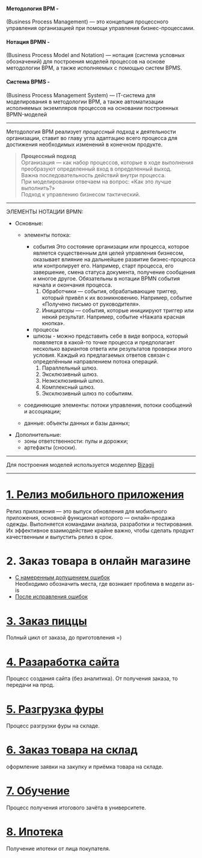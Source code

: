 #### Методология BPM -    
(Business Process Management) — это концепция процессного управления организацией при помощи управления бизнес-процессами.        
#### Нотация BPMN -          
(Business Process Model and Notation) — нотация (система условных обозначений) для построения моделей процессов на основе методологии BPM, а также исполняемых с помощью систем BPMS.
#### Система BPMS -      
(Business Process Management System) — IT-система для моделирования в    методологии BPM, а также автоматизации исполняемых экземпляров процессов на основании построенных BPMN-моделей
______________
Методология BPM реализует *процессный подход* к деятельности организации, ставит во главу угла адаптацию всего процесса для достижения необходимых изменений в конечном продукте.    
    
> **Процессный подход**                
> Организация — как набор процессов, которые в ходе выполнения преобразуют определенный вход в определенный выход.               
> Важна последовательность действий внутри  процесса.                       
> При моделировании отвечаем на вопрос: «Как это лучше выполнить?»                 
> Подход к управлению бизнесом тактический.                
__________________
ЭЛЕМЕНТЫ НОТАЦИИ BPMN:       
- Основные:                                        
    - элементы потока: 
        - события Это состояние организации или процесса, которое является существенным для целей управления бизнесом, оказывает влияние на дальнейшее развитие бизнес-процесса или контролирует его. Например, старт процесса, его завершение, смена статуса документа, получение сообщения и многое другое. Обязательны в нотации BPMN события начала и окончания процесса.
            1) Обработчики — события, обрабатывающие триггер, который привёл к их возникновению. Например, событие «Получено письмо от руководителя».
            2) Инициаторы — события, которые инициируют триггер или некий результат. Например, событие «Нажата красная кнопка».
        - процессы 
        - шлюзы - можно представить себе в виде вопроса, который появляется в какой-то точке процесса и предполагает несколько вариантов ответа или результатов проверки этого условия. Каждый из предлагаемых ответов связан с определённым направлением потока операций. 
            1) Параллельный шлюз. 
            2) Эксклюзивный шлюз.
            3) Неэксклюзивный шлюз.
            4) Комплексный шлюз.
            5) Эксклюзивный шлюз по событиям.
                            
    - соединяющие элементы: потоки управления, потоки сообщений и ассоциации;                    
    - данные: объекты данных и базы данных;                  
- Дополнительные:                         
    - зоны ответственности: пулы и дорожки;                    
    - артефакты (сноски).                     
______________________
Для построения моделей используется моделлер [Bizagii](https://www.bizagi.com/en/platform/modeler)
____________________
# [1. Релиз мобильного приложения](https://github.com/kornilovaap/Business_process_modeling/blob/main/BPMN/BPMN_%D0%9F%D0%BE%D0%B4%D0%B3%D0%BE%D1%82%D0%BE%D0%B2%D0%BA%D0%B0_%D1%80%D0%B5%D0%BB%D0%B8%D0%B7%D0%B0_%D0%BF%D1%80%D0%B8%D0%BB%D0%BE%D0%B6%D0%B5%D0%BD%D0%B8%D1%8F.png)             
Релиз приложения — это выпуск обновления для мобильного приложения, основной функционал которого — онлайн-продажа одежды. Выполняется командами анализа, разработки и тестирования. Их эффективное взаимодействие крайне важно, чтобы сделать продукт качественным и выпустить релиз в срок.            
          
# 2. Заказ товара в онлайн магазине
- [С намеренным допущением ошибок](https://github.com/kornilovaap/Business_process_modeling/blob/main/BPMN/%D0%97%D0%B0%D0%BA%D0%B0%D0%B7%20%D0%BE%D0%BD%D0%BB%D0%B0%D0%B9%D0%BD.png)      
Необходимо обозначить места, где вознкает проблема в модели as-is   
- [После исправления ошибок](https://github.com/kornilovaap/Business_process_modeling/blob/main/BPMN/%D0%97%D0%B0%D0%BA%D0%B0%D0%B7%20%D0%BE%D0%BD%D0%BB%D0%B0%D0%B9%D0%BD%20-%20%D0%B8%D1%81%D0%BF%D1%80%D0%B0%D0%B2%D0%BB%D0%B5%D0%BD%D0%B8%D0%B5%20%D0%BE%D1%88%D0%B8%D0%B1%D0%BE%D0%BA.png)
                       
# [3. Заказ пиццы](https://github.com/kornilovaap/Business_process_modeling/blob/main/BPMN/BPMN_%D0%97%D0%B0%D0%BA%D0%B0%D0%B7_%D0%BF%D0%B8%D1%86%D1%86%D1%8B.png)               
Полный цикл от заказа, до приготовления =)    
                    
# [4. Разаработка сайта](https://github.com/kornilovaap/Business_process_modeling/blob/main/BPMN/BPMN_%D0%97%D0%B0%D0%BA%D0%B0%D0%B7_%D0%BD%D0%B0_%D1%80%D0%B0%D0%B7%D1%80%D0%B0%D0%B1%D0%BE%D1%82%D0%BA%D1%83.png)   
Процесс создания сайта (без аналитика). От получения заказа, то передачи на прод.  
                    
# [5. Разгрузка фуры](https://github.com/kornilovaap/Business_process_modeling/blob/main/BPMN/BPMN_%D0%A1%D0%BA%D0%BB%D0%B0%D0%B4_%D1%84%D1%83%D1%80%D0%B0.png)
Процесс разгрузки фуры на складе.
                    
# [6. Заказ товара на склад](https://github.com/kornilovaap/Business_process_modeling/blob/main/BPMN/BPMN_%D0%A1%D0%BA%D0%BB%D0%B0%D0%B4_%D1%82%D0%BE%D0%B2%D0%B0%D1%80.pdf) 
оформление заявки на закупку и приёмка товара на складе.   
                    
# [7. Обучение](https://github.com/kornilovaap/Business_process_modeling/blob/main/BPMN/BPMN_%D1%83%D1%87%D1%91%D0%B1%D0%B0_%D0%B2_%D1%83%D0%BD%D0%B8%D0%B2%D0%B5%D1%80%D0%B5.png)  
Процесс получения итогового зачёта в университете.
             
# [8. Ипотека](https://github.com/kornilovaap/Business_process_modeling/blob/main/BPMN/BPMN_%D0%B8%D0%BF%D0%BE%D1%82%D0%B5%D0%BA%D0%B0.png)
Получение ипотеки от лица покупателя.

